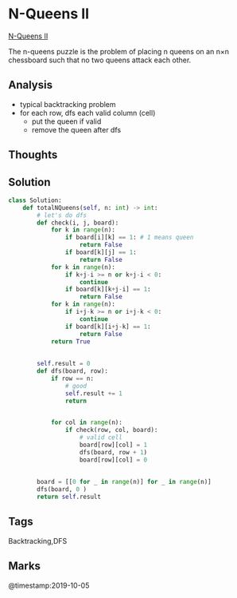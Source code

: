 # N-Queens II
[N-Queens II](https://leetcode.com/problems/n-queens-ii)

The n-queens puzzle is the problem of placing n queens on an n×n chessboard such that no two queens attack each other.

## Analysis
- typical backtracking problem 
- for each row, dfs each valid column (cell)
  - put the queen if valid 
  - remove the queen after dfs 

## Thoughts

## Solution
```python
class Solution:
    def totalNQueens(self, n: int) -> int:
        # let's do dfs 
        def check(i, j, board):
            for k in range(n):
                if board[i][k] == 1: # 1 means queen 
                    return False
                if board[k][j] == 1:
                    return False
            for k in range(n):
                if k+j-i >= n or k+j-i < 0:
                    continue
                if board[k][k+j-i] == 1:
                    return False
            for k in range(n):
                if i+j-k >= n or i+j-k < 0:
                    continue                    
                if board[k][i+j-k] == 1:
                    return False
            return True
                    
        
        self.result = 0
        def dfs(board, row):
            if row == n:
                # good
                self.result += 1
                return
                

            for col in range(n):
                if check(row, col, board):
                    # valid cell 
                    board[row][col] = 1
                    dfs(board, row + 1)
                    board[row][col] = 0
                
        
        board = [[0 for _ in range(n)] for _ in range(n)]
        dfs(board, 0 )
        return self.result
```

## Tags
Backtracking,DFS

## Marks


@timestamp:2019-10-05
